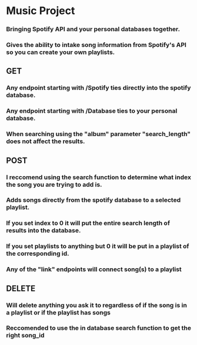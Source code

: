 # Music Project
### Bringing Spotify API and your personal databases together.
### Gives the ability to intake song information from Spotify's API so you can create your own playlists.

## GET
### Any endpoint starting with /Spotify ties directly into the spotify database.
### Any endpoint starting with /Database ties to your personal database.
### When searching using the "album" parameter "search_length" does not affect the results.


## POST
### I reccomend using the search function to determine what index the song you are trying to add is.
### Adds songs directly from the spotify database to a selected playlist.
### If you set index to 0 it will put the entire search length of results into the database.
### If you set playlists to anything but 0 it will be put in a playlist of the corresponding id.
### Any of the "link" endpoints will connect song(s) to a playlist

## DELETE
### Will delete anything you ask it to regardless of if the song is in a playlist or if the playlist has songs
### Reccomended to use the in database search function to get the right song_id

